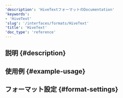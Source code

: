 ```yaml
---
'description': 'HiveTextフォーマットのDocumentation'
'keywords':
- 'HiveText'
'slug': '/interfaces/formats/HiveText'
'title': 'HiveText'
'doc_type': 'reference'
---
```


## 説明 {#description}

## 使用例 {#example-usage}

## フォーマット設定 {#format-settings}
